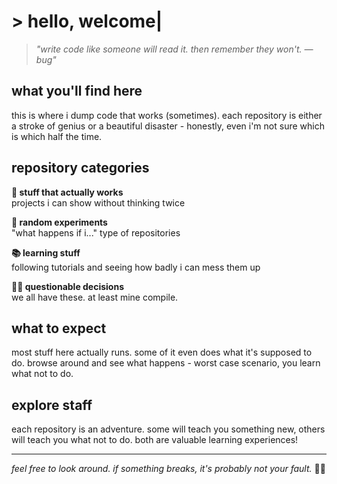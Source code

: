 # > hello, welcome|


> *"write code like someone will read it. then remember they won't.    —bug"*

## what you'll find here

this is where i dump code that works (sometimes). each repository is either a stroke of genius or a beautiful disaster - honestly, even i'm not sure which is which half the time.

## repository categories

**🚀 stuff that actually works**  
projects i can show without thinking twice

**🧪 random experiments**  
"what happens if i..." type of repositories

**📚 learning stuff**  
following tutorials and seeing how badly i can mess them up

**🤷‍♂️ questionable decisions**  
we all have these. at least mine compile.

## what to expect

most stuff here actually runs. some of it even does what it's supposed to do. browse around and see what happens - worst case scenario, you learn what not to do.

## explore staff

each repository is an adventure. some will teach you something new, others will teach you what not to do. both are valuable learning experiences!

---

*feel free to look around. if something breaks, it's probably not your fault.* 🤷‍♂️

